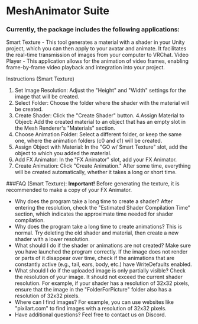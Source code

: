 # MeshAnimator Suite
### Currently, the package includes the following applications:
Smart Texture - This tool generates a material with a shader in your Unity project, which you can then apply to your avatar and animate. It facilitates the real-time transmission of images from your computer to VRChat.
Video Player - This application allows for the animation of video frames, enabling frame-by-frame video playback and integration into your project.

Instructions (Smart Texture)

1. Set Image Resolution:
Adjust the "Height" and "Width" settings for the image that will be created.
2. Select Folder:
Choose the folder where the shader with the material will be created.
3. Create Shader:
Click the "Create Shader" button.
4.Assign Material to Object:
Add the created material to an object that has an empty slot in the Mesh Renderer's "Materials" section.
5. Choose Animation Folder:
Select a different folder, or keep the same one, where the animation folders (c0 and c1) will be created.
6. Assign Object with Material:
In the "GO w/ Smart Texture" slot, add the object to which you added the material.
7. Add FX Animator:
In the "FX Animator" slot, add your FX Animator.
8. Create Animation:
Click "Create Animation." After some time, everything will be created automatically, whether it takes a long or short time.

###FAQ (Smart Texture):
**Important!**
Before generating the texture, it is recommended to make a copy of your FX Animator.

- Why does the program take a long time to create a shader?
After entering the resolution, check the "Estimated Shader Compilation Time" section, which indicates the approximate time needed for shader compilation.
- Why does the program take a long time to create animations?
This is normal. Try deleting the old shader and material, then create a new shader with a lower resolution.
- What should I do if the shader or animations are not created?
Make sure you have launched the program correctly. If the image does not render or parts of it disappear over time, check if the animations that are constantly active (e.g., tail, ears, body, etc.) have WriteDefaults enabled.
- What should I do if the uploaded image is only partially visible?
Check the resolution of your image. It should not exceed the current shader resolution. For example, if your shader has a resolution of 32x32 pixels, ensure that the image in the "FolderForPicture" folder also has a resolution of 32x32 pixels.
- Where can I find images?
For example, you can use websites like "pixilart.com" to find images with a resolution of 32x32 pixels.
- Have additional questions?
Feel free to contact us on Discord.
